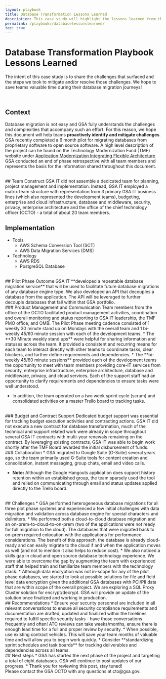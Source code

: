 ```yaml
---
layout: playbook
title: Database Transformation Lessons Learned
description: This case study will highlight the lessons learned from the GSA Application Modernization Integrating Flexible Architecture project.
permalink: /playbooks/databaselessonslearned/
toc: true
---
```

# Database Transformation Playbook Lessons Learned

The intent of this case study is to share the challenges that surfaced and the steps we took to mitigate and/or resolve those challenges. We hope to save teams valuable time during their database migration journeys!

<br>

## Context
Database migration is not easy and GSA fully understands the challenges and complexities that accompany such an effort. For this reason, we hope this document will help teams **proactively identify and mitigate challenges**. GSA recently completed a 6 month pilot for migrating databases from proprietary software to open source software. A high level description of the project can he found on the Technology Modernization Fund (TMF) website under <a href="https://tmf.cio.gov/projects/#application-modernization-integrating-flexible-architectures">Application Modernization Integrating Flexible Architecture</a>. GSA conducted an end of phase retrospective with all team members and represents the basis for the information shared throughout this document.

<br>
## Team Construct
GSA IT did not assemble a dedicated team for planning, project management and implementation. Instead, GSA IT employed a matrix team structure with representation from 3 primary GSA IT business lines (which also represented the development teams), budgeting, enterprise and cloud infrastructure, database and middleware, security, privacy, enterprise architecture and the office of the chief technology officer (OCTO) - a total of about 20 team members.

## Implementation
* Tools
  * AWS Schema Conversion Tool (SCT)
  * AWS Data Migration Services (DMS) 
* Technology
  * AWS RDS      
  * PostgreSQL Database

<br>
## Pilot Phase Outcome
GSA IT **developed a repeatable database migration service** that will be used to facilitate future database migrations of any database engine type. We also developed an API that decouples a database from the application. The API will be leveraged to further decouple databases that fall within that GSA portfolio. 

<br>
### Product Management and Communication
Team members from the office of the OCTO facilitated product management activities, coordination and overall monitoring and status reporting to GSA IT leadership, the TMF PMO office, and OMB. The Pilot Phase meeting cadence consisted of 1 weekly 30 minute stand up on Mondays with the overall team and 1 bi-weekly 45/60 minute session with each of the development teams.
* The **30 Minute weekly stand ups** were helpful for sharing information and statuses across the team. It provided a consistent and recurring means for each team to interact directly with other teams to coordinate tasks, clear blockers, and further define requirements and dependencies.
* The **bi-weekly 45/60 minute sessions** provided each of the development teams the opportunity to meet with team members providing core-IT services from security, enterprise infrastructure, enterprise architecture, database and middleware, privacy, and cloud services. Each of the support staff had an opportunity to clarify requirements and dependencies to ensure tasks were well understood.

* In addition, the team operated on a two week sprint cycle (scrum) and consolidated activities on a master Trello board to tracking tasks.

<br>
### Budget and Contract Support
Dedicated budget support was essential for tracking budget execution activities and contracting actions. GSA IT did not execute a new contract for database transformation, much of the technical and support related work were already in scope throughout several GSA IT contracts with multi-year renewals remaining on the contract. By leveraging existing contracts, GSA IT was able to begin work shortly after the TMF Board awarded the initial disbursement of funds.

<br>
### Collaboration                   
* GSA migrated to Google Suite (G-Suite) several years ago, so  the team primarily used G-Suite tools for content creation and consolidation, instant messaging, group chats, email and video calls. 

* **Note:** Although the Google Hangouts application does support history retention within an established group, the team sparsely used the tool and relied on communicating through email and status updates applied directly to the Trello board.  

<br>
## Challenges            
* GSA performed heterogeneous database migrations for all three piot phase systems and experienced a few initial challenges with data migration and validation across database engine for special characters and delimiters. 
* We performed both a cloud-to-cloud database migration and an on-prem-to-cloud-to-on-prem (two of the applications were not ready for full migration to the cloud). The databases that were migrated back to on-prem required colocation with the applications for performance considerations. The benefit of this approach, the database is already cloud-ready and can easily migrate to the cloud if and when the application moves as well (and not to mention it also helps to reduce cost).
* We also noticed a skills gap in cloud and open source database technology experience. We were able to overcome the gap by augmenting the team with experienced staff that helped train and familiarize team members with the technology stack.
* Although data encryption was not in-scope for any of the pilot phase databases, we started to look at possible solutions for file and field level data encryption given the additional GSA databases with PCI/PII data that are within scope of the overall project. We are exploring a SQL Proxy Cluster solution for encrypt/decrypt. GSA will provide an update of the solution once finalized and working in production.

<br>
## Recommendations
* Ensure your security personnel are included in all relevant conversations to ensure all security compliance requirements and documentation are drafted, updated and finalized within the timelines required to fulfill specific security tasks - have those conversations frequently and often! ATO reviews can take weeks/months, ensure there is enough lead time for a full and proper review by security.
* When possible, use existing contract vehicles. This will save your team months of valuable time and will allow you to begin work quickly.
* Consider **standardizing sprint schedules and task boards** for tracking deliverables and dependencies across all teams.

<br>
## Next steps
* GSA has started the next phase of the project and targeting a total of eight databases. GSA will continue to post updates of our progress.
* Thank you for reviewing this post, stay tuned!

<br>
Please contact the GSA OCTO with any questions at cto@gsa.gov.                                            
